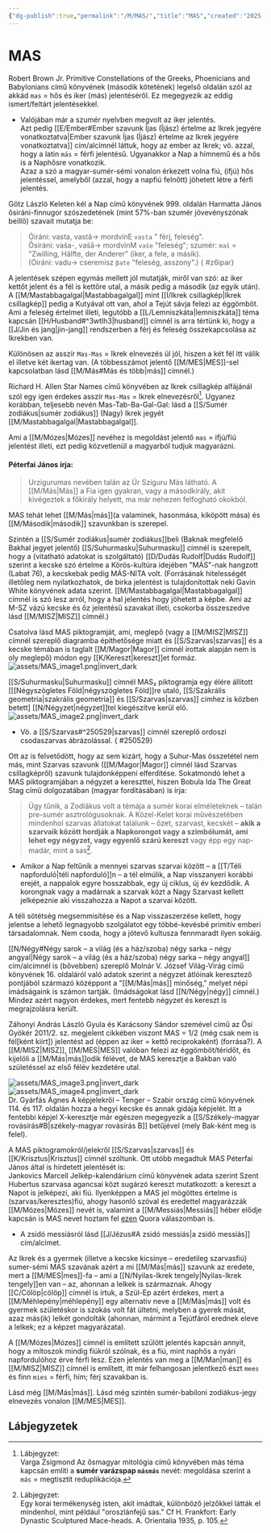 ```yaml
---
{"dg-publish":true,"permalink":"/M/MAS/","title":"MAS","created":"2025-05-23T22:54","updated":"2025-06-08T01:13"}
---
```



# MAS

Robert Brown Jr. Primitive Constellations of the Greeks, Phoenicians and Babylonians című könyvének (második kötetének) legelső oldalán szól az akkád `mas` = hős és iker (más) jelentéséről. Ez megegyezik az eddig ismert/feltárt jelentésekkel.  
- Valójában már a szumér nyelvben megvolt az iker jelentés.  
Azt pedig [[E/Ember#Ember szavunk Íjas (Íjász) értelme az Ikrek jegyére vonatkoztatva\|Ember szavunk Íjas (Íjász) értelme az Ikrek jegyére vonatkoztatva]] cím/alcímnél láttuk, hogy az ember az Ikrek; vö. azzal, hogy a latin `mās` = férfi jelentésű. Ugyanakkor a Nap a hímnemű és a hős is a Naphősre vonatkozik.  
Azaz a szó a magyar-sumér-sémi vonalon érkezett volna fiú, (ifjú) hős jelentéssel, amelyből (azzal, hogy a napfiú felnőtt) jöhetett létre a férfi jelentés.  

Götz László Keleten kél a Nap című könyvének 999. oldalán Harmatta János ősiráni-finnugor szószedetének (mint 57%-ban szumér jövevényszónak beillő) szavait mutatja be:  
> Óiráni: vasta, vastă-> mordvinE `vasta` " férj, feleség".  
> Ősiráni: vaśa-, vaśā-> mordvinM `vaše` "feleség"; szumér: `maš` = "Zwilling, Hälfte, der Anderer" (iker, a fele, a másik).  
> (Óiráni: vadu-> cseremisz `βate` "feleség, asszony".)  { #z6ipar}


A jelentések szépen egymás mellett jól mutatják, miről van szó: az iker kettőt jelent és a fél is kettőre utal, a másik pedig a második (az egyik után). A [[M/Mastabbagalgal\|Mastabbagalgal]] mint [[I/Ikrek csillagkép\|Ikrek csillagkép]] pedig a Kutyával ott van, ahol a Tejút sávja felezi az éggömböt. Ami a feleség értelmet illeti, legutóbb a [[L/Lemniszkáta\|lemniszkáta]] téma kapcsán [[H/Husband#^3wtlh3\|husband]] címnél is arra tértünk ki, hogy a [[J/Jin és jang\|jin-jang]] rendszerben a férj és feleség összekapcsolása az Ikrekben van.

Különösen az asszír `Mas-Mas` = Ikrek elnevezés ül jól, hiszen a két fél itt válik el illetve két ikertag van. (A többesszámot jelentő [[M/MES\|MES]]-sel kapcsolatban lásd [[M/Más#Más és több\|más]] címnél.)  

Richard H. Allen Star Names című könyvében az Ikrek csillagkép alfájánál szól egy igen érdekes asszír `Mas-Mas` = Ikrek elnevezésről[^1]. Ugyanez korábban, teljesebb nevén Mas-Tab-Ba-Gal-Gal: lásd a [[S/Sumér zodiákus\|sumér zodiákus]] (Nagy) Ikrek jegyét [[M/Mastabbagalgal\|Mastabbagalgal]].  

Ami a [[M/Mózes\|Mózes]] nevéhez is megoldást jelentő `mas` = ifjú/fiú jelentést illeti, ezt pedig közvetlenül a magyarból tudjuk magyarázni.  

#### Péterfai János írja:

> Urzigurumas nevében talán az Úr Sziguru Más látható. A [[M/Más\|Más]] a Fia igen gyakran, vagy a másodkirály, akit kivégeztek a főkirály helyett, ma már nehezen felfogható okokból.  

MAS tehát lehet [[M/Más\|más]]\(a valaminek, hasonmása, kiköpött mása) és [[M/Második\|második]] szavunkban is szerepel.  

Szintén a [[S/Sumér zodiákus\|sumér zodiákus]]beli (Baknak megfelelő Bakhal jegyet jelentő) [[S/Suhurmasku\|Suhurmasku]] címnél is szerepelt, hogy a (vitatható adatokat is szolgáltató) [[D/Dudás Rudolf\|Dudás Rudolf]] szerint a kecske szó értelme a Körös-kultúra idejében "MÁS"-nak hangzott (Labat 76), a kecskebak pedig MÁS-NITA volt. (Forrásának hitelességét illetőleg nem nyilatkozhatok, de birka jelentést is tulajdonítottak neki Gavin White könyvének adata szerint. [[M/Mastabbagalgal\|Mastabbagalgal]] címnél is szó lesz arról, hogy a hal jelentés hogy jöhetett a képbe. Ami az M-SZ vázú kecske és őz jelentésű szavakat illeti, csokorba összeszedve lásd [[M/MISZ\|MISZ]] címnél.)  

Csatolva lásd MAS piktogramját, ami, meglepő (vagy a [[M/MISZ\|MISZ]] címnél szereplő diagramba építhetősége miatt és [[S/Szarvas\|szarvas]] és a kecske témában is taglalt [[M/Magor\|Magor]] címnél írottak alapján nem is oly meglepő) módon egy [[K/Kereszt\|kereszt]]et formáz.  
![assets/MAS_image1.png|invert_dark](/img/user/M/assets/MAS_image1.png)  

[[S/Suhurmasku\|Suhurmasku]] címnél MAS₂ piktogramja egy élére állított \[[[Négyszögletes Föld\|négyszögletes Föld]]re utaló, [[S/Szakrális geometria\|szakrális geometria]] és [[S/Szarvas\|szarvas]] címhez is közben betett\] [[N/Négyzet\|négyzet]]tel kiegészítve kerül elő.  
![assets/MAS_image2.png|invert_dark](/img/user/M/assets/MAS_image2.png)  
- Vö. a [[S/Szarvas#^250529\|szarvas]] címnél szereplő ordoszi csodaszarvas ábrázolással.
{ #250529}


Ott az is felvetődött, hogy az sem kizárt, hogy a Suhur-Mas összetétel nem más, mint Szarvas szavunk ([[M/Magor\|Magor]] címnél lásd Szarvas csillagképről) szavunk tulajdonképpeni elferdítése. Sokatmondó lehet a MAS piktogramjában a négyzet a kereszttel, hiszen Bobula Ida The Great Stag című dolgozatában (magyar fordításában) is írja:  
> Úgy tűnik, a Zodiákus volt a témája a sumér korai elméleteknek – talán pre-sumér asztrológusoknak. A Közel-Kelet korai művészetében mindenhol szarvas állatokat találunk – őzet, szarvast, kecskét – **akik a szarvaik között hordják a Napkorongot vagy a szimbólumát, ami lehet egy négyzet, vagy egyenlő szárú kereszt** vagy épp egy nap-madár, mint a sas[^2].  
- Amikor a Nap feltűnik a mennyei szarvas szarvai között – a [[T/Téli napforduló\|téli napforduló]]n – a tél elmúlik, a Nap visszanyeri korábbi erejét, a nappalok egyre hosszabbak, egy új ciklus, új év kezdődik. A korongnak vagy a madárnak a szarvak közt a Nagy Szarvast kellett jelképeznie aki visszahozza a Napot a szarvai között.

A téli sötétség megsemmisítése és a Nap visszaszerzése kellett, hogy jelentse a lehető legnagyobb szolgálatot egy többé-kevésbé primitív emberi társadalomnak. Nem csoda, hogy a jótevő kultusza fennmaradt ilyen sokáig.  

[[N/Négy#Négy sarok – a világ (és a ház/szoba) négy sarka – négy angyal\|Négy sarok – a világ (és a ház/szoba) négy sarka – négy angyal]] cím/alcímnél is (bővebben) szereplő Molnár V. József Világ-Virág című könyvének 16. oldaláról való adatok szerint a négyzet átlóinak keresztező pontjából származó középpont a "[[M/Más\|más]] minőség," melyet népi imádságaink is számon tartják. (Imádságokat lásd [[N/Négy\|négy]] címnél.)  
Mindez azért nagyon érdekes, mert fentebb négyzet és kereszt is megrajzolásra került.  

Záhonyi András László Gyula és Karácsony Sándor szemével című az Ősi Gyökér 2011/2. sz. megjelent cikkében viszont MAS = 1/2 (még csak nem is fél\[ként kiírt\]) jelentést ad (éppen az iker = kettő reciprokaként) (forrása?). A [[M/MISZ\|MISZ]], [[M/MES\|MES]] valóban felezi az éggömböt/téridőt, és kijelöli a [[M/Más\|más]]odik félévet, de MAS keresztje a Bakban való születéssel az első félév kezdetére utal.  

![assets/MAS_image3.png|invert_dark](/img/user/M/assets/MAS_image3.png)  
![assets/MAS_image4.png|invert_dark](/img/user/M/assets/MAS_image4.png)  
Dr. Gyárfás Ágnes A képjelekről – Tenger – Szabir ország című könyvének 114. és 117. oldalán hozza a hegyi kecske és annak gidája képjelét. Itt a fentebbi képjel X-keresztje már egészen megegyezik a [[S/Székely-magyar rovásírás#B\|székely-magyar rovásírás B]] betűjével (mely Bak-ként meg is felel).  

A MAS piktogramokról/jelekről [[S/Szarvas\|szarvas]] és [[K/Krisztus\|Krisztus]] címnél szóltunk. Ott utóbb megadtuk MAS Péterfai János által is hirdetett jelentését is:  
Jankovics Marcell Jelkép-kalendárium című könyvének adata szerint Szent Hubertus szarvasa agancsai közt sugárzó kereszt mutatkozott: a kereszt a Napot is jelképezi, aki fiú. Ilyenképpen a MAS jel mögöttes értelme is (szarvas/keresztes)fiú, ahogy hasonló szóval és eredettel magyarázzák [[M/Mózes\|Mózes]] nevét is, valamint a [[M/Messiás\|Messiás]] héber elődje kapcsán is MAS nevet hoztam fel [ezen](https://qr.ae/pGm0ah) Quora válaszomban is.  
- A zsidó messiásról lásd [[J/Jézus#A zsidó messiás\|a zsidó messiás]] cím/alcímet.

Az Ikrek és a gyermek (illetve a kecske kicsinye – eredetileg szarvasfiú) sumer-sémi MAS szavának azért a mi [[M/Más\|más]] szavunk az eredete, mert a [[M/MES\|mes]]-fa – ami a [[N/Nyilas-Ikrek tengely\|Nyilas-Ikrek tengely]]en van – az, ahonnan a lelkek is származnak. Ahogy [[C/Cölöp\|cölöp]] címnél is írtuk, a Szül-Ep azért érdekes, mert a [[M/Méhlepény\|méhlepény]] egy alternatív neve a [[M/Más\|más]] volt és gyermek születéskor is szokás volt fát ültetni, melyben a gyerek mását, azaz más(ik) lelkét gondolták (ahonnan, mármint a Tejútfáról erednek eleve a lelkek; ez a képzet magyarázata).  

A [[M/Mózes\|Mózes]] címnél is említett szülött jelentés kapcsán annyit, hogy a mítoszok mindig fiúkról szólnak, és a fiú, mint naphős a nyári napfordulóhoz érve férfi lesz. Ezen jelentés van meg a [[M/Man\|man]] és [[M/MISZ\|MISZ]] címnél is említett, itt már felhangosan jelentkező észt `mees` és finn `mies` = férfi, hím; férj szavakban is.  

Lásd még [[M/Más\|más]]. Lásd még szintén sumér-babiloni zodiákus-jegy elnevezés vonalon [[M/MES\|MES]].  

## Lábjegyzetek

[^1]: Lábjegyzet:  
Varga Zsigmond Az ősmagyar mitológia című könyvében más téma kapcsán említi a **sumér varázspap `másmás`** nevét: megoldása szerint a `más` = megtisztít reduplikációja.  

[^2]: Lábjegyzet:  
Egy korai termékenység isten, akit imádtak, különböző jelzőkkel látták el mindenhol, mint például "oroszlánfejű sas." Cf H. Frankfort: Early Dynastic Sculptured Mace-heads. A. Orientalia 1935, p. 105.  